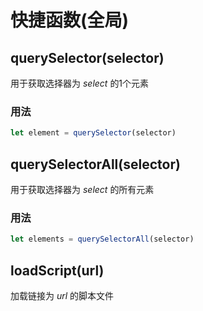 # 快捷函数(全局)

## querySelector(selector)
用于获取选择器为 *select* 的1个元素
### 用法
```JavaScript
let element = querySelector(selector)
```

## querySelectorAll(selector)
用于获取选择器为 *select* 的所有元素
### 用法
```JavaScript
let elements = querySelectorAll(selector)
```

## loadScript(url)
加载链接为 *url* 的脚本文件